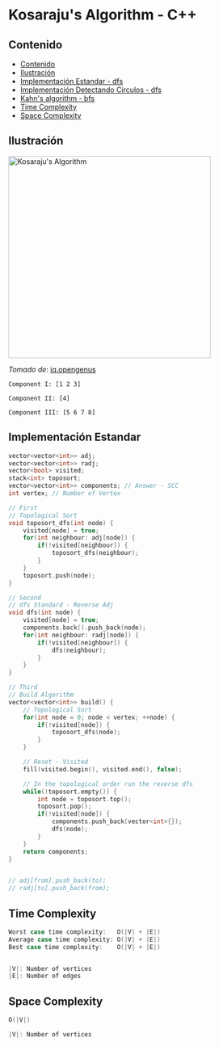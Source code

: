 # Kosaraju's Algorithm - C++

## Contenido

* [Contenido](#contenido)
* [Ilustración](#ilustración)
* [Implementación Estandar - dfs](#implementación-estandar---dfs)
* [Implementación Detectando Circulos - dfs](#implementación-detectando-circulos---dfs)
* [Kahn's algorithm - bfs](#)
* [Time Complexity](#time-complexity)
* [Space Complexity](#space-complexity)
## Ilustración

<img alt="Kosaraju's Algorithm" src="https://iq.opengenus.org/content/images/2019/03/Tarjan1.png" width="400">

_Tomado de_: [iq.opengenus](https://iq.opengenus.org/tarjans-algorithm/)

`Component I: [1 2 3]`

`Component II: [4]`

`Component III: [5 6 7 8]`

## Implementación Estandar

```c++
vector<vector<int>> adj;
vector<vector<int>> radj;
vector<bool> visited;
stack<int> toposort;
vector<vector<int>> components; // Answer - SCC
int vertex; // Number of Vertex

// First
// Topological Sort
void toposort_dfs(int node) {
    visited[node] = true;
    for(int neighbour: adj[node]) {
        if(!visited[neighbour]) {
            toposort_dfs(neighbour);
        }
    }
    toposort.push(node);
}

// Second
// dfs Standard - Reverse Adj
void dfs(int node) {
    visited[node] = true;
    components.back().push_back(node);
    for(int neighbour: radj[node]) {
        if(!visited[neighbour]) {
            dfs(neighbour);
        }
    }
}

// Third
// Build Algorithm
vector<vector<int>> build() {
    // Topological Sort
    for(int node = 0; node < vertex; ++node) {
        if(!visited[node]) {
            toposort_dfs(node);
        }
    }

    // Reset - Visited
    fill(visited.begin(), visited.end(), false);

    // In the topological order run the reverse dfs
    while(!toposort.empty()) {
        int node = toposort.top();
        toposort.pop();
        if(!visited[node]) {
            components.push_back(vector<int>{});
            dfs(node);
        }
    }
    return components;
}


// adj[from].push_back(to);
// radj[to].push_back(from);
```

## Time Complexity

```c++
Worst case time complexity:   O(|V| + |E|)
Average case time complexity: O(|V| + |E|)
Best case time complexity:    O(|V| + |E|)


|V|: Number of vertices
|E|: Number of edges
```

## Space Complexity

```c++
O(|V|)

|V|: Number of vertices
```